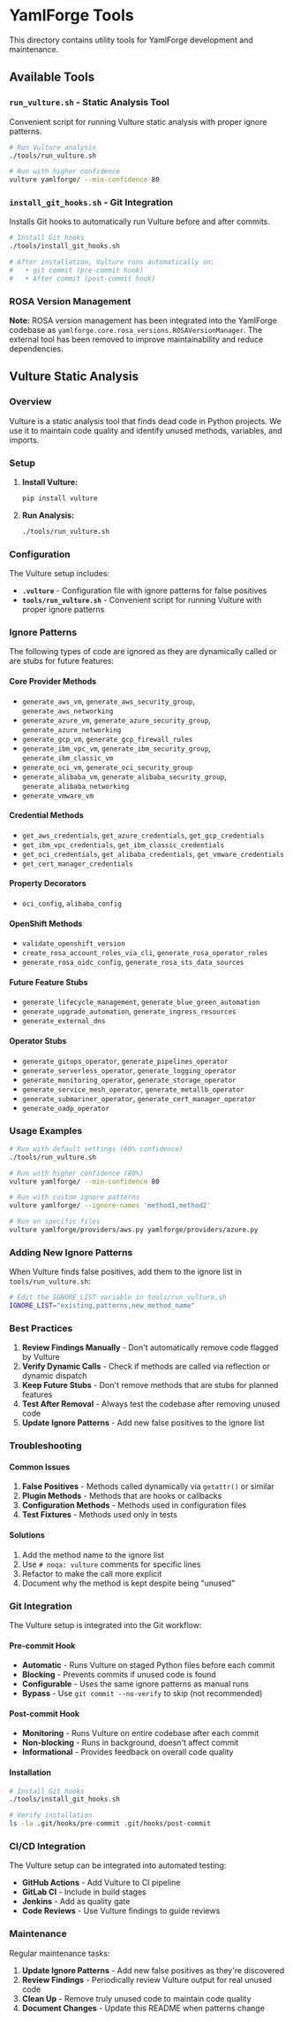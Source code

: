 # YamlForge Tools

This directory contains utility tools for YamlForge development and maintenance.

## Available Tools

### `run_vulture.sh` - Static Analysis Tool
Convenient script for running Vulture static analysis with proper ignore patterns.

```bash
# Run Vulture analysis
./tools/run_vulture.sh

# Run with higher confidence
vulture yamlforge/ --min-confidence 80
```

### `install_git_hooks.sh` - Git Integration
Installs Git hooks to automatically run Vulture before and after commits.

```bash
# Install Git hooks
./tools/install_git_hooks.sh

# After installation, Vulture runs automatically on:
#   • git commit (pre-commit hook)
#   • After commit (post-commit hook)
```

### ROSA Version Management
**Note:** ROSA version management has been integrated into the YamlForge codebase as `yamlforge.core.rosa_versions.ROSAVersionManager`. The external tool has been removed to improve maintainability and reduce dependencies.

## Vulture Static Analysis

### Overview
Vulture is a static analysis tool that finds dead code in Python projects. We use it to maintain code quality and identify unused methods, variables, and imports.

### Setup

1. **Install Vulture:**
   ```bash
   pip install vulture
   ```

2. **Run Analysis:**
   ```bash
   ./tools/run_vulture.sh
   ```

### Configuration

The Vulture setup includes:

- **`.vulture`** - Configuration file with ignore patterns for false positives
- **`tools/run_vulture.sh`** - Convenient script for running Vulture with proper ignore patterns

### Ignore Patterns

The following types of code are ignored as they are dynamically called or are stubs for future features:

#### Core Provider Methods
- `generate_aws_vm`, `generate_aws_security_group`, `generate_aws_networking`
- `generate_azure_vm`, `generate_azure_security_group`, `generate_azure_networking`
- `generate_gcp_vm`, `generate_gcp_firewall_rules`
- `generate_ibm_vpc_vm`, `generate_ibm_security_group`, `generate_ibm_classic_vm`
- `generate_oci_vm`, `generate_oci_security_group`
- `generate_alibaba_vm`, `generate_alibaba_security_group`, `generate_alibaba_networking`
- `generate_vmware_vm`

#### Credential Methods
- `get_aws_credentials`, `get_azure_credentials`, `get_gcp_credentials`
- `get_ibm_vpc_credentials`, `get_ibm_classic_credentials`
- `get_oci_credentials`, `get_alibaba_credentials`, `get_vmware_credentials`
- `get_cert_manager_credentials`

#### Property Decorators
- `oci_config`, `alibaba_config`

#### OpenShift Methods
- `validate_openshift_version`
- `create_rosa_account_roles_via_cli`, `generate_rosa_operator_roles`
- `generate_rosa_oidc_config`, `generate_rosa_sts_data_sources`

#### Future Feature Stubs
- `generate_lifecycle_management`, `generate_blue_green_automation`
- `generate_upgrade_automation`, `generate_ingress_resources`
- `generate_external_dns`

#### Operator Stubs
- `generate_gitops_operator`, `generate_pipelines_operator`
- `generate_serverless_operator`, `generate_logging_operator`
- `generate_monitoring_operator`, `generate_storage_operator`
- `generate_service_mesh_operator`, `generate_metallb_operator`
- `generate_submariner_operator`, `generate_cert_manager_operator`
- `generate_oadp_operator`

### Usage Examples

```bash
# Run with default settings (60% confidence)
./tools/run_vulture.sh

# Run with higher confidence (80%)
vulture yamlforge/ --min-confidence 80

# Run with custom ignore patterns
vulture yamlforge/ --ignore-names 'method1,method2'

# Run on specific files
vulture yamlforge/providers/aws.py yamlforge/providers/azure.py
```

### Adding New Ignore Patterns

When Vulture finds false positives, add them to the ignore list in `tools/run_vulture.sh`:

```bash
# Edit the IGNORE_LIST variable in tools/run_vulture.sh
IGNORE_LIST="existing,patterns,new_method_name"
```

### Best Practices

1. **Review Findings Manually** - Don't automatically remove code flagged by Vulture
2. **Verify Dynamic Calls** - Check if methods are called via reflection or dynamic dispatch
3. **Keep Future Stubs** - Don't remove methods that are stubs for planned features
4. **Test After Removal** - Always test the codebase after removing unused code
5. **Update Ignore Patterns** - Add new false positives to the ignore list

### Troubleshooting

#### Common Issues

1. **False Positives** - Methods called dynamically via `getattr()` or similar
2. **Plugin Methods** - Methods that are hooks or callbacks
3. **Configuration Methods** - Methods used in configuration files
4. **Test Fixtures** - Methods used only in tests

#### Solutions

1. Add the method name to the ignore list
2. Use `# noqa: vulture` comments for specific lines
3. Refactor to make the call more explicit
4. Document why the method is kept despite being "unused"

### Git Integration

The Vulture setup is integrated into the Git workflow:

#### **Pre-commit Hook**
- **Automatic** - Runs Vulture on staged Python files before each commit
- **Blocking** - Prevents commits if unused code is found
- **Configurable** - Uses the same ignore patterns as manual runs
- **Bypass** - Use `git commit --no-verify` to skip (not recommended)

#### **Post-commit Hook**
- **Monitoring** - Runs Vulture on entire codebase after each commit
- **Non-blocking** - Runs in background, doesn't affect commit
- **Informational** - Provides feedback on overall code quality

#### **Installation**
```bash
# Install Git hooks
./tools/install_git_hooks.sh

# Verify installation
ls -la .git/hooks/pre-commit .git/hooks/post-commit
```

### CI/CD Integration

The Vulture setup can be integrated into automated testing:

- **GitHub Actions** - Add Vulture to CI pipeline
- **GitLab CI** - Include in build stages
- **Jenkins** - Add as quality gate
- **Code Reviews** - Use Vulture findings to guide reviews

### Maintenance

Regular maintenance tasks:

1. **Update Ignore Patterns** - Add new false positives as they're discovered
2. **Review Findings** - Periodically review Vulture output for real unused code
3. **Clean Up** - Remove truly unused code to maintain code quality
4. **Document Changes** - Update this README when patterns change 